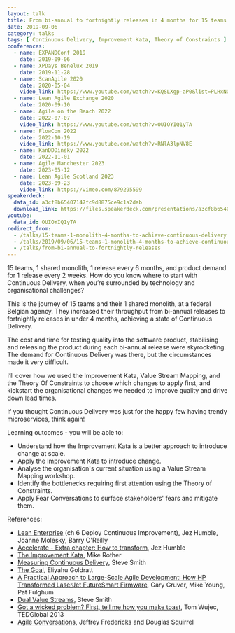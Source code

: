```yaml
---
layout: talk
title: From bi-annual to fortnightly releases in 4 months for 15 teams and a single monolith
date: 2019-09-06
category: talks
tags: [ Continuous Delivery, Improvement Kata, Theory of Constraints ]
conferences:
  - name: EXPANDConf 2019
    date: 2019-09-06
  - name: XPDays Benelux 2019
    date: 2019-11-28
  - name: ScanAgile 2020
    date: 2020-05-04
    video_link: https://www.youtube.com/watch?v=KQSLXgp-aP0&list=PLHxNOhe276_4fELp-u0TPjRNs9s9Dzqm2
  - name: Lean Agile Exchange 2020
    date: 2020-09-10
  - name: Agile on the Beach 2022
    date: 2022-07-07
    video_link: https://www.youtube.com/watch?v=OUIOYIQ1yTA
  - name: FlowCon 2022
    date: 2022-10-19
    video_link: https://www.youtube.com/watch?v=RNlA3lpNV8E
  - name: KanDDDinsky 2022
    date: 2022-11-01
  - name: Agile Manchester 2023
    date: 2023-05-12
  - name: Lean Agile Scotland 2023
    date: 2023-09-23
    video_link: https://vimeo.com/879295599
speakerdeck:
  data_id: a3cf8b65407147fc9d8875ce9c1a2dab
  download_link: https://files.speakerdeck.com/presentations/a3cf8b65407147fc9d8875ce9c1a2dab/From_bi-annual_to_fortnightly_releases_in_4_months_for_15_teams_and_a_single_monolith.pdf
youtube:
  data_id: OUIOYIQ1yTA
redirect_from:
  - /talks/15-teams-1-monolith-4-months-to-achieve-continuous-delivery
  - /talks/2019/09/06/15-teams-1-monolith-4-months-to-achieve-continuous-delivery.html
  - /talks/from-bi-annual-to-fortnightly-releases
---
```


15 teams, 1 shared monolith, 1 release every 6 months, and product demand for 1 release every 2 weeks. How do you know where to start with Continuous Delivery, when you’re surrounded by technology and organisational challenges?

This is the journey of 15 teams and their 1 shared monolith, at a federal Belgian agency.  They increased their throughput from bi-annual releases to fortnightly releases in under 4 months, achieving a state of Continuous Delivery.

The cost and time for testing quality into the software product, stabilising and releasing the product during each bi-annual release were skyrocketing. The demand for Continuous Delivery was there, but the circumstances made it very difficult.

I’ll cover how we used the Improvement Kata, Value Stream Mapping, and the Theory Of Constraints to choose which changes to apply first, and kickstart the organisational changes we needed to improve quality and drive down lead times.

If you thought Continuous Delivery was just for the happy few having trendy microservices, think again!

Learning outcomes - you will be able to:

- Understand how the Improvement Kata is a better approach to introduce change at scale.
- Apply the Improvement Kata to introduce change.
- Analyse the organisation's current situation using a Value Stream Mapping workshop.
- Identify the bottlenecks requiring first attention using the Theory of Constraints.
- Apply Fear Conversations to surface stakeholders' fears and mitigate them.

References:

- [Lean Enterprise](https://www.goodreads.com/book/show/18167218-lean-enterprise) (ch 6 Deploy Continuous Improvement), Jez Humble, Joanne Molesky, Barry O'Reilly
- [Accelerate - Extra chapter: How to transform](https://twitter.com/jezhumble/status/976858653142732800?s=20), Jez Humble
- [The Improvement Kata](http://www-personal.umich.edu/~mrother/The_Improvement_Kata.html), Mike Rother
- [Measuring Continuous Delivery](https://leanpub.com/measuringcontinuousdelivery), Steve Smith
- [The Goal](https://www.goodreads.com/book/show/113934.The_Goal), Eliyahu Goldratt
- [A Practical Approach to Large-Scale Agile Development: How HP Transformed LaserJet FutureSmart Firmware](https://www.goodreads.com/book/show/13705477-a-practical-approach-to-large-scale-agile-development),  Gary Gruver, Mike Young, Pat Fulghum
- [Dual Value Streams](https://www.continuousdeliveryconsulting.com/blog/organisation-antipattern-dual-value-streams/), Steve Smith
- [Got a wicked problem? First, tell me how you make toast](https://www.ted.com/talks/tom_wujec_got_a_wicked_problem_first_tell_me_how_you_make_toast?language=en), Tom Wujec, TEDGlobal 2013
- [Agile Conversations](https://www.conversationaltransformation.com/agile-conversation-book/), Jeffrey Fredericks and Douglas Squirrel
